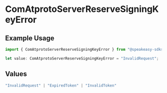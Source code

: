 # ComAtprotoServerReserveSigningKeyError

## Example Usage

```typescript
import { ComAtprotoServerReserveSigningKeyError } from "@speakeasy-sdks/bluesky/models/errors";

let value: ComAtprotoServerReserveSigningKeyError = "InvalidRequest";
```

## Values

```typescript
"InvalidRequest" | "ExpiredToken" | "InvalidToken"
```